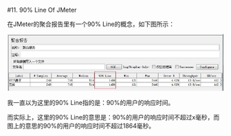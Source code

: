 #11. 90% Line Of JMeter

  在JMeter的聚合报告里有一个90% Line的概念，如下图所示：
  
  <img src="images/90%25Line.jpg" />

  我一直以为这里的90% Line指的是：90%的用户的响应时间。
  
  而实际上，这里的90% Line的意思是：90%的用户的响应时间不超过x毫秒，而图上的意思的90%的用户的响应时间不超过1864毫秒。
